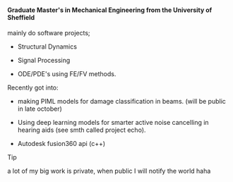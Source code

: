 #### Graduate Master's in Mechanical Engineering from the University of Sheffield

mainly do software projects;

- Structural Dynamics

- Signal Processing

- ODE/PDE's using FE/FV methods.

Recently got into:

- making PIML models for damage classification in beams. (will be public in late october)
  
- Using deep learning models for smarter active noise cancelling in hearing aids (see smth called project echo).

- Autodesk fusion360 api (c++)

>[!TIP]
>a lot of my big work is private, when public I will notify the world haha
